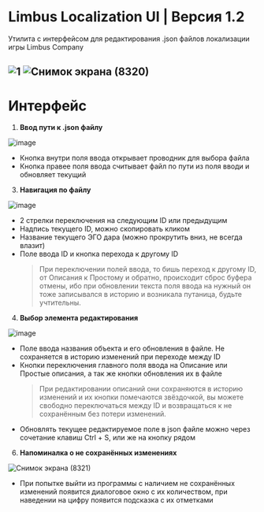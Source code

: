 # Limbus Localization UI | Версия 1.2

Утилита с интерфейсом для редактирования .json файлов локализации игры Limbus Company

![1](https://github.com/user-attachments/assets/9560be02-fc88-4eb3-bacf-0eaf49d7beab)
![Снимок экрана (8320)](https://github.com/user-attachments/assets/5867b42a-146d-4c54-a754-1b4d89f4bacf)
---
# Интерфейс
1. **Ввод пути к .json файлу**

![image](https://github.com/user-attachments/assets/e880c010-e1a0-4b98-8585-ea96c4bf8def)
- Кнопка внутри поля ввода открывает проводник для выбора файла
- Кнопка правее поля ввода считывает файл по пути из поля вводи и обновляет текущий

3. **Навигация по файлу**
   
![image](https://github.com/user-attachments/assets/672a01f0-17e4-4535-9505-bab72e98d9bc)
- 2 стрелки переключения на следующим ID или предыдущим
- Надпись текущего ID, можно скопировать кликом
- Название текущего ЭГО дара (можно прокрутить вниз, не всегда влазит)
- Поле ввода ID и кнопка перехода к другому ID
  > При переключении полей ввода, то бишь переход к другому ID, от Описания к Простому и обратно, происходит сброс буфера отмены, ибо при обновлении текста поля ввода на нужный он тоже записывался в историю и возникала путаница, будьте учтительны.

4. **Выбор элемента редактирования**
   
![image](https://github.com/user-attachments/assets/5ad7b529-e597-4748-85a3-e715a59ce870)
- Поле ввода названия объекта и его обновления в файле. Не сохраняется в историю изменений при переходе между ID
- Кнопки переключения главного поля ввода на Описание или Простые описания, а так же кнопки обновления их в файле
  > При редактировании описаний они сохраняются в историю изменений и их кнопки помечаются звёздочкой, вы можете свободно переключаться между ID и возвращаться к не сохранённым без потери изменений.
- Обновлять текущее редактируемое поле в json файле можно через сочетание клавиш Ctrl + S, или же на кнопку рядом

6. **Напоминалка о не сохранённых изменениях**
   
![Снимок экрана (8321)](https://github.com/user-attachments/assets/0c88270a-2b8e-4811-ac3f-d25b94495c17)
- При попытке выйти из программы с наличием не сохранённых изменений появится диалоговое окно с их количеством, при наведении на цифру появится подсказка с их отметками


